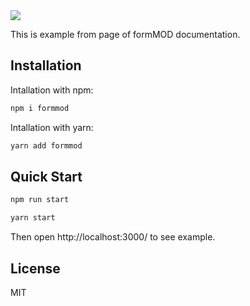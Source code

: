 <img src="https://nickorsk2017.github.io/formMOD/public/formModLogo.svg">

This is example from page of formMOD documentation.

## Installation

Intallation with npm:
```bash
npm i formmod
```

Intallation with yarn:
```bash
yarn add formmod
```
## Quick Start

```bash
npm run start
```

```bash
yarn start
```

Then open http://localhost:3000/ to see example.

## License
MIT
